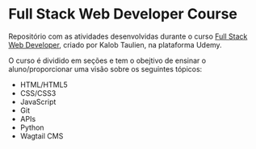 <h1>Full Stack Web Developer Course</h1>

Repositório com as atividades desenvolvidas durante o curso [Full Stack Web Developer](https://www.udemy.com/course/thecompletewebdeveloper/), criado por Kalob Taulien, na plataforma Udemy.

O curso é dividido em seções e tem o obejtivo de ensinar o aluno/proporcionar uma visão sobre os seguintes tópicos:

<ul>
  <li>HTML/HTML5</li>
  <li>CSS/CSS3</li>
  <li>JavaScript</li>
  <li>Git</li>
  <li>APIs</li>
  <li>Python</li>
  <li>Wagtail CMS</li>
 </ul>


